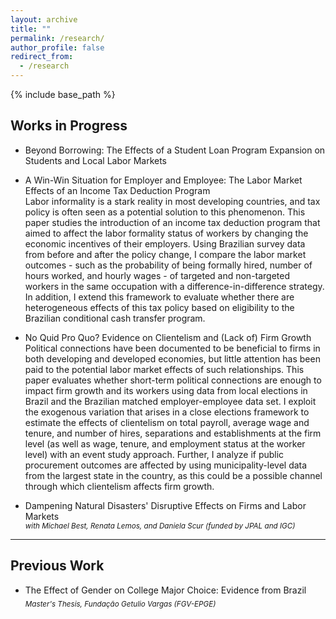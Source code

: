 ```yaml
---
layout: archive
title: ""
permalink: /research/
author_profile: false
redirect_from:
  - /research
---
```


{% include base_path %}

## Works in Progress

* Beyond Borrowing: The Effects of a Student Loan Program Expansion on Students and Local Labor Markets   

* A Win-Win Situation for Employer and Employee: The Labor Market Effects of an Income Tax Deduction Program   
<span style="align: justify; font-size: 14px">Labor informality is a stark reality in most developing countries, and tax policy is often seen as a potential solution to this phenomenon. This paper studies the introduction of an income tax deduction program that aimed to affect the labor formality status of workers by changing the economic incentives of their employers. Using Brazilian survey data from before and after the policy change, I compare the labor market outcomes - such as the probability of being formally hired, number of hours worked, and hourly wages - of targeted and non-targeted workers in the same occupation with a difference-in-difference strategy. In addition, I extend this framework to evaluate whether there are heterogeneous effects of this tax policy based on eligibility to the Brazilian conditional cash transfer program.</span>   

* No Quid Pro Quo? Evidence on Clientelism and (Lack of) Firm Growth  
<span style="align: justify; font-size: 14px">Political connections have been documented to be beneficial to firms in both developing and developed economies, but little attention has been paid to the potential labor market effects of such relationships. This paper evaluates whether short-term political connections are enough to impact firm growth and its workers using data from local elections in Brazil and the Brazilian matched employer-employee data set. I exploit the exogenous variation that arises in a close elections framework to estimate the effects of clientelism on total payroll, average wage and tenure, and number of hires, separations and establishments at the firm level (as well as wage, tenure, and employment status at the worker level) with an event study approach. Further, I analyze if public procurement outcomes are affected by using municipality-level data from the largest state in the country, as this could be a possible channel through which clientelism affects firm growth.</span>   

* Dampening Natural Disasters' Disruptive Effects on Firms and Labor Markets   
<sub>*with Michael Best, Renata Lemos, and Daniela Scur (funded by JPAL and IGC)*</sub>

---

## Previous Work

* The Effect of Gender on College Major Choice: Evidence from Brazil  
<sub>*Master's Thesis, Fundação Getulio Vargas (FGV-EPGE)*</sub>
